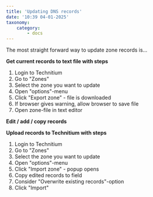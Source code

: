 ```yaml
---
title: 'Updating DNS records'
date: '10:39 04-01-2025'
taxonomy:
    category:
        - docs
---
```


The most straight forward way to update zone records is...

**Get current records to text file with steps**
1. Login to Technitium
2. Go to "Zones"
3. Select the zone you want to update
4. Open "options"-menu
5. Click "Export zone" - file is downloaded
6. If browser gives warning, allow browser to save file 
7. Open zone-file in text editor

**Edit / add / copy records**

**Upload records to Technitium with steps**
1. Login to Technitium
2. Go to "Zones"
3. Select the zone you want to update
4. Open "options"-menu
5. Click "Import zone" - popup opens
6. Copy edited records to field
7. Consider "Overwrite existing records"-option
8. Click "Import"

